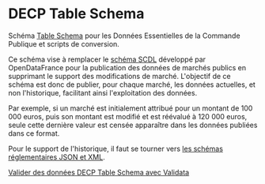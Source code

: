 # DECP Table Schema

Schéma [Table Schema](https://specs.frictionlessdata.io/table-schema/) pour les Données Essentielles de la Commande Publique et scripts de conversion.

Ce schéma vise à remplacer le [schéma SCDL](https://scdl.opendatafrance.net/docs/schemas/marches-publics.html) développé par OpenDataFrance pour la publication des données de marchés publics en supprimant le support des modifications de marché. L'objectif de ce schéma est donc de publier, pour chaque marché, les données actuelles, et non l'historique, facilitant ainsi l'exploitation des données.

Par exemple, si un marché est initialement attribué pour un montant de 100 000 euros, puis son montant est modifié et est réévalué à 120 000 euros, seule cette dernière valeur est censée apparaître dans les données publiées dans ce format.

Pour le support de l'historique, il faut se tourner vers [les schémas réglementaires JSON et XML](https://www.data.gouv.fr/fr/datasets/referentiel-de-donnees-marches-publics/).

[Valider des données DECP Table Schema avec Validata](https://go.validata.fr/table-schema?schema_url=https%3A%2F%2Fgithub.com%2FColinMaudry%2Fdecp-table-schema%2Fraw%2Fmain%2Fschema.json)

